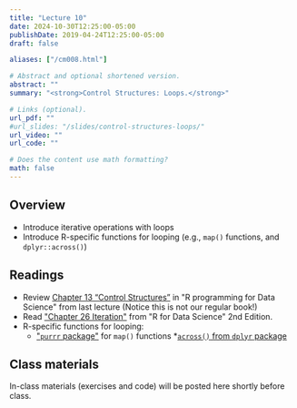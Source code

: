 ```yaml
---
title: "Lecture 10"
date: 2024-10-30T12:25:00-05:00
publishDate: 2019-04-24T12:25:00-05:00
draft: false

aliases: ["/cm008.html"]

# Abstract and optional shortened version.
abstract: ""
summary: "<strong>Control Structures: Loops.</strong>"

# Links (optional).
url_pdf: ""
#url_slides: "/slides/control-structures-loops/"
url_video: ""
url_code: ""

# Does the content use math formatting?
math: false
---
```




<!-- NOTES FALL 2024
ADD TO IN-CLASS MATERIALS THE DEMO LOOP, NEEDS REVISIONS CURRENTLY ON DESKTOP
-->

## Overview

* Introduce iterative operations with loops
* Introduce R-specific functions for looping (e.g., `map()` functions, and `dplyr::across()`)


## Readings

* Review [Chapter 13 “Control Structures”](https://bookdown.org/rdpeng/rprogdatascience/control-structures.html) in "R programming for Data Science" from last lecture (Notice this is not our regular book!)
* Read ["Chapter 26 Iteration"](https://r4ds.hadley.nz/iteration) from "R for Data Science" 2nd Edition.
* R-specific functions for looping:
  * ["`purrr` package"](https://purrr.tidyverse.org/reference/map.html) for `map()` functions 
  *[`across()` from `dplyr` package](https://dplyr.tidyverse.org/reference/across.html)


## Class materials

In-class materials (exercises and code) will be posted here shortly before class.

<!--
Run the code below in your console to download today’s in-class exercises: `usethis::use_course("css-materials/loops")`
-->

<!--
* [Data storage types](/notes/vectors/)
* [Iteration](/notes/iteration/)
* [Column-wise operations](https://dplyr.tidyverse.org/dev/articles/colwise.html)
-->
